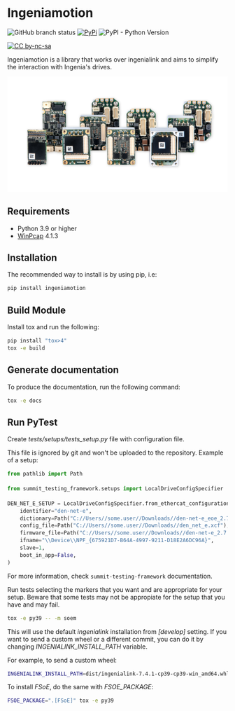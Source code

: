 Ingeniamotion
=============

![GitHub branch status](https://img.shields.io/github/checks-status/ingeniamc/ingeniamotion/master?label=Tests)
[![PyPi](https://img.shields.io/pypi/v/ingeniamotion.svg)](https://pypi.python.org/pypi/ingeniamotion)
![PyPI - Python Version](https://img.shields.io/pypi/pyversions/ingeniamotion?color=2334D058)

[![CC by-nc-sa](https://img.shields.io/badge/License-CC%20BY--NC--ND%204.0-lightgrey.svg)](https://creativecommons.org/licenses/by-nc-nd/4.0/)

Ingeniamotion is a library that works over ingenialink and aims to simplify the interaction with Ingenia's drives.

[![Ingenia Servodrives](https://github.com/ingeniamc/ingenialink-python/blob/master/docs/_static/images/main_image.png?raw=true)](http://www.ingeniamc.com)

Requirements
------------

* Python 3.9 or higher
* [WinPcap](https://www.winpcap.org/install/) 4.1.3

Installation
------------

The recommended way to install is by using pip, i.e:
```bash
pip install ingeniamotion
```

Build Module
------------

Install tox and run the following:
```bash
pip install "tox>4"
tox -e build
```

Generate documentation
----------------------

To produce the documentation, run the following command:
```bash
tox -e docs
```

Run PyTest
----------

Create *tests/setups/tests_setup.py* file with configuration file.

This file is ignored by git and won't be uploaded to the repository.
Example of a setup:

```python
from pathlib import Path

from summit_testing_framework.setups import LocalDriveConfigSpecifier

DEN_NET_E_SETUP = LocalDriveConfigSpecifier.from_ethercat_configuration(
    identifier="den-net-e",
    dictionary=Path("C://Users//some.user//Downloads//den-net-e_eoe_2.7.3.xdf"),
    config_file=Path("C://Users//some.user//Downloads//den_net_e.xcf"),
    firmware_file=Path("C://Users//some.user//Downloads//den-net-e_2.7.3.lfu"),
    ifname="\\Device\\NPF_{675921D7-B64A-4997-9211-D18E2A6DC96A}",
    slave=1,
    boot_in_app=False,
)
```

For more information, check `summit-testing-framework` documentation.

Run tests selecting the markers that you want and are appropriate for your setup.
Beware that some tests may not be appropiate for the setup that you have and may fail.

```bash
tox -e py39 -- -m soem
```

This will use the default *ingenialink* installation from *[develop]* setting. If you want to send a custom wheel or a different commit, you can do it by changing *INGENIALINK_INSTALL_PATH* variable.

For example, to send a custom wheel:

```bash
INGENIALINK_INSTALL_PATH=dist/ingenialink-7.4.1-cp39-cp39-win_amd64.whl tox -e py39
```

To install *FSoE*, do the same with *FSOE_PACKAGE*:

```bash
FSOE_PACKAGE=".[FSoE]" tox -e py39
```
